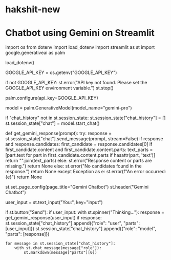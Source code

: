 # hakshit-new

# Chatbot using Gemini on Streamlit

import os
from dotenv import load_dotenv
import streamlit as st
import google.generativeai as palm

load_dotenv()

GOOGLE_API_KEY = os.getenv("GOOGLE_API_KEY")

if not GOOGLE_API_KEY:
    st.error("API key not found. Please set the GOOGLE_API_KEY environment variable.")
    st.stop()

palm.configure(api_key=GOOGLE_API_KEY)

model = palm.GenerativeModel(model_name="gemini-pro")

if "chat_history" not in st.session_state:
    st.session_state["chat_history"] = []
    st.session_state["chat"] = model.start_chat()

def get_gemini_response(prompt):
    try:
        response = st.session_state["chat"].send_message(prompt, stream=False)
        if response and response.candidates: 
            first_candidate = response.candidates[0]
            if first_candidate.content and first_candidate.content.parts:
                text_parts = [part.text for part in first_candidate.content.parts if hasattr(part, 'text')]
                return "".join(text_parts) 
            else:
                st.error("Response content or parts are missing.")
                return None
        else:
            st.error("No candidates found in the response.")
            return None
    except Exception as e:
        st.error(f"An error occurred: {e}")
        return None

st.set_page_config(page_title="Gemini Chatbot")
st.header("Gemini Chatbot")

user_input = st.text_input("You:", key="input")

if st.button("Send"):
    if user_input:
        with st.spinner("Thinking..."):
            response = get_gemini_response(user_input)
            if response:
                st.session_state["chat_history"].append({"role": "user", "parts": [user_input]})
                st.session_state["chat_history"].append({"role": "model", "parts": [response]})

    for message in st.session_state["chat_history"]:
        with st.chat_message(message["role"]):
            st.markdown(message["parts"][0])
